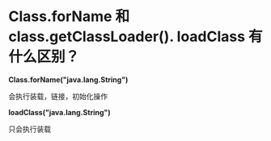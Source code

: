 # Class.forName 和 class.getClassLoader(). loadClass 有什么区别？



**Class.forName("java.lang.String")**

会执行装载，链接，初始化操作

**loadClass("java.lang.String")**

只会执行装载